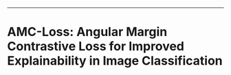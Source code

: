 _______
# AMC-Loss: Angular Margin Contrastive Loss for Improved Explainability in Image Classification

